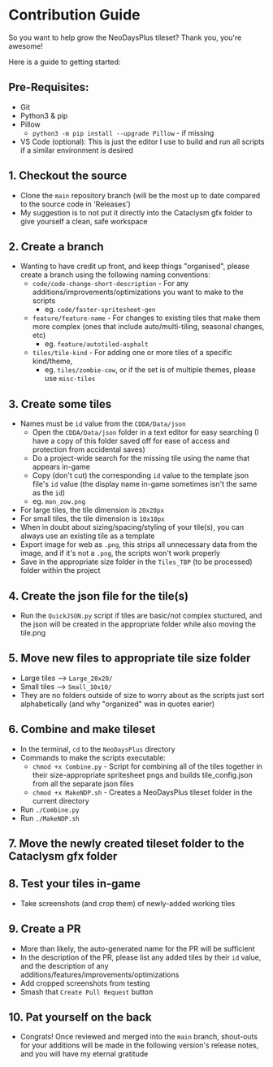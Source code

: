 # Contribution Guide
So you want to help grow the NeoDaysPlus tileset? Thank you, you're awesome! 

Here is a guide to getting started:

## Pre-Requisites:
- Git
- Python3 & pip
- Pillow
    - `python3 -m pip install --upgrade Pillow` - if missing
- VS Code (optional): This is just the editor I use to build and run all scripts if a similar environment is desired

## 1. Checkout the source
- Clone the `main` repository branch (will be the most up to date compared to the source code in 'Releases')
- My suggestion is to not put it directly into the Cataclysm gfx folder to give yourself a clean, safe workspace

## 2. Create a branch
- Wanting to have credit up front, and keep things "organised", please create a branch using the following naming conventions:
    - `code/code-change-short-description` - For any additions/improvements/optimizations you want to make to the scripts
        - eg. `code/faster-spritesheet-gen`
    - `feature/feature-name` - For changes to existing tiles that make them more complex (ones that include auto/multi-tiling, seasonal changes, etc)
        - eg. `feature/autotiled-asphalt`
    - `tiles/tile-kind` - For adding one or more tiles of a specific kind/theme, 
        - eg. `tiles/zombie-cow`, or if the set is of multiple themes, please use `misc-tiles`

## 3. Create some tiles
- Names must be `id` value from the `CDDA/Data/json`
    - Open the `CDDA/Data/json` folder in a text editor for easy searching (I have a copy of this folder saved off for ease of access and protection from accidental saves)
    - Do a project-wide search for the missing tile using the name that appears in-game
    - Copy (don't cut) the corresponding `id` value to the template json file's `id` value (the display name in-game sometimes isn't the same as the `id`)
    - eg. `mon_zow.png`
- For large tiles, the tile dimension is `20x20px`
- For small tiles, the tile dimension is `10x10px`
- When in doubt about sizing/spacing/styling of your tile(s), you can always use an existing tile as a template
- Export image for web as `.png`, this strips all unnecessary data from the image, and if it's not a `.png`, the scripts won't work properly
- Save in the appropriate size folder in the `Tiles_TBP` (to be processed) folder within the project

## 4. Create the json file for the tile(s)
- Run the `QuickJSON.py` script if tiles are basic/not complex stuctured, and the json will be created in the appropriate folder while also moving the tile.png

## 5. Move new files to appropriate tile size folder
- Large tiles --> `Large_20x20/`
- Small tiles --> `Small_10x10/`
- They are no folders outside of size to worry about as the scripts just sort alphabetically (and why "organized" was in quotes earier)

## 6. Combine and make tileset
- In the terminal, `cd` to the `NeoDaysPlus` directory
- Commands to make the scripts executable:
    - `chmod +x Combine.py` - Script for combining all of the tiles together in their size-appropriate spritesheet pngs and builds tile_config.json from all the separate json files
    - `chmod +x MakeNDP.sh` - Creates a NeoDaysPlus tileset folder in the current directory
- Run `./Combine.py`
- Run `./MakeNDP.sh`

## 7. Move the newly created tileset folder to the Cataclysm gfx folder

## 8. Test your tiles in-game
- Take screenshots (and crop them) of newly-added working tiles

## 9. Create a PR
- More than likely, the auto-generated name for the PR will be sufficient
- In the description of the PR, please list any added tiles by their `id` value, and  the description of any additions/features/improvements/optimizations
- Add cropped screenshots from testing
- Smash that `Create Pull Request` button

## 10. Pat yourself on the back
- Congrats! Once reviewed and merged into the `main` branch, shout-outs for your additions will be made in the following version's release notes, and you will have my eternal gratitude
